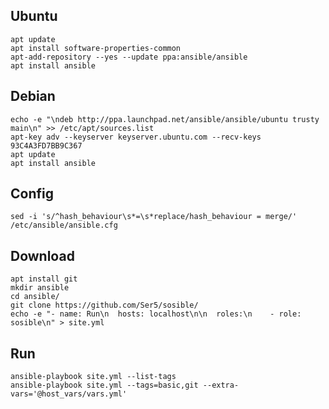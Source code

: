 ## Ubuntu

	apt update
	apt install software-properties-common
	apt-add-repository --yes --update ppa:ansible/ansible
	apt install ansible

## Debian

	echo -e "\ndeb http://ppa.launchpad.net/ansible/ansible/ubuntu trusty main\n" >> /etc/apt/sources.list
	apt-key adv --keyserver keyserver.ubuntu.com --recv-keys 93C4A3FD7BB9C367
	apt update
	apt install ansible

## Config

	sed -i 's/^hash_behaviour\s*=\s*replace/hash_behaviour = merge/' /etc/ansible/ansible.cfg

## Download

	apt install git
	mkdir ansible
	cd ansible/
	git clone https://github.com/Ser5/sosible/
	echo -e "- name: Run\n  hosts: localhost\n\n  roles:\n    - role: sosible\n" > site.yml

## Run

	ansible-playbook site.yml --list-tags
	ansible-playbook site.yml --tags=basic,git --extra-vars='@host_vars/vars.yml'
